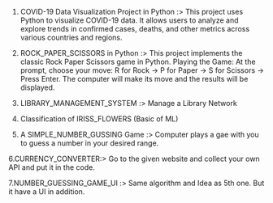 1. COVID-19 Data Visualization Project in Python :>
This project uses Python to visualize COVID-19 data. It allows users to analyze and explore trends in confirmed cases, deaths, and other metrics across various countries and regions.

2. ROCK_PAPER_SCISSORS in Python :>
This project implements the classic Rock Paper Scissors game in Python.
Playing the Game:
At the prompt, choose your move: R for Rock -> P for Paper -> S for Scissors -> Press Enter.
The computer will make its move and the results will be displayed.

3. LIBRARY_MANAGEMENT_SYSTEM :> Manage a Library Network 

4. Classification of IRISS_FLOWERS (Basic of ML) 

5. A SIMPLE_NUMBER_GUSSING Game :> Computer plays a gae with you to guess a number in your desired range.

6.CURRENCY_CONVERTER:> Go to the given website and collect your own API and put it in the code.

7.NUMBER_GUESSING_GAME_UI :> Same algorithm and Idea as 5th one. But it have a UI in addition.
